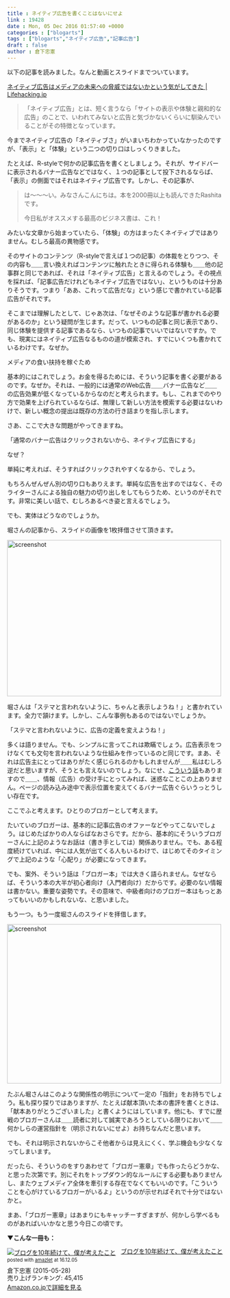 ```yaml
---
title : ネイティブ広告を書くことはないにせよ
link : 19428
date : Mon, 05 Dec 2016 01:57:40 +0000
categories : ["blogarts"]
tags : ["blogarts","ネイティブ広告","記事広告"]
draft : false
author : 倉下忠憲
---
```


以下の記事を読みました。なんと動画とスライドまでついています。

<a href="http://lifehacking.jp/2016/12/native-ad-as-fake-news/">ネイティブ広告はメディアの未来への脅威ではないかという気がしてきた | Lifehacking.jp</a>

<blockquote>
「ネイティブ広告」とは、短く言うなら「サイトの表示や体験と親和的な広告」のことで、いわれてみないと広告と気づかないくらいに馴染んでいることがその特徴となっています。
</blockquote>

今までネイティブ広告の「ネイティブさ」がいまいちわかっていなかったのですが、「表示」と「体験」という二つの切り口はしっくりきました。

たとえば、R-styleで何かの記事広告を書くとしましょう。それが、サイドバーに表示されるバナー広告などではなく、１つの記事として投下されるならば、「表示」の側面ではそれはネイティブ広告です。しかし、その記事が、

<blockquote>
は〜〜〜い。みなさんこんにちは。本を2000冊以上も読んできたRashitaです。

今日私がオススメする最高のビジネス書は、これ！
</blockquote>

みたいな文章から始まっていたら、「体験」の方はまったくネイティブではありません。むしろ最高の異物感です。

そのサイトのコンテンツ（R-styleで言えば１つの記事）の体裁をとりつつ、その内容も＿＿言い換えればコンテンツに触れたときに得られる体験も＿＿他の記事群と同じであれば、それは「ネイティブ広告」と言えるのでしょう。その視点を採れば、「記事広告だけれどもネイティブ広告ではない」、というものは十分ありそうです。つまり「ああ、これって広告だな」という感じで書かれている記事広告がそれです。

そこまでは理解したとして、じゃあ次は、「なぜそのような記事が書かれる必要があるのか」という疑問が生じます。だって、いつもの記事と同じ表示であり、同じ体験を提供する記事であるなら、いつもの記事でいいではないですか。でも、現実にはネイティブ広告なるものの道が模索され、すでにいくつも書かれているわけです。なぜか。

メディアの食い扶持を稼ぐため

基本的にはこれでしょう。お金を得るためには、そういう記事を書く必要があるのです。なぜか。それは、一般的には通常のWeb広告＿＿バナー広告など＿＿の広告効果が低くなっているからなのだと考えられます。もし、これまでのやり方で効果を上げられているならば、無理して新しい方法を模索する必要はないわけで、新しい概念の提出は既存の方法の行き詰まりを指し示します。

さあ、ここで大きな問題がやってきますね。

「通常のバナー広告はクリックされないから、ネイティブ広告にする」

なぜ？

単純に考えれば、そうすればクリックされやすくなるから、でしょう。

もちろんぜんぜん別の切り口もありえます。単純な広告を出すのではなく、そのライターさんによる独自の魅力の切り出しをしてもらうため、というのがそれです。非常に美しい話で、むしろあるべき姿と言えるでしょう。

でも、実体はどうなのでしょうか。

堀さんの記事から、スライドの画像を1枚拝借させて頂きます。

<a href="https://rashita.net/blog/?attachment_id=19430" rel="attachment wp-att-19430"><img src="https://rashita.net/blog/wp-content/uploads/2016/12/screenshot1-500x365.png" alt="screenshot" width="500" height="365" class="alignnone size-medium wp-image-19430" /></a>

堀さんは「ステマと言われないように、ちゃんと表示しようね！」と書かれています。全力で頷けます。しかし、こんな事例もあるのではないでしょうか。

「ステマと言われないように、広告の定義を変えようね！」

多くは語りません。でも、シンプルに言ってこれは欺瞞でしょう。広告表示をつけなくても文句を言われないような仕組みを作っているのと同じです。まあ、それは広告主にとってはありがたく感じられるのかもしれませんが＿＿私はむしろ逆だと思いますが、そうとも言えないのでしょう。なにせ、<a href="http://www.wsj.com/articles/most-students-dont-know-when-news-is-fake-stanford-study-finds-1479752576?reflink=e2twsc">こういう話</a>もありますので＿＿、情報（広告）の受け手にとってみれば、迷惑なことこの上ありません。ページの読み込み途中で表示位置を変えてくるバナー広告ぐらいうっとうしい存在です。

ここでふと考えます。ひとりのブロガーとして考えます。

たいていのブロガーは、基本的に記事広告のオファーなどやってこないでしょう。はじめたばかりの人ならばなおさらです。だから、基本的にそういうブロガーさんに上記のようなお話は（書き手としては）関係ありません。でも、ある程度続けていれば、中には人気が出てくる人もいるわけで、はじめてそのタイミングで上記のような「心配り」が必要になってきます。

でも、案外、そういう話は「ブロガー本」では大きく語られません。なぜならば、そういう本の大半が初心者向け（入門者向け）だからです。必要のない情報は書かない。重要な姿勢です。その意味で、中級者向けのブロガー本はもっとあってもいいのかもしれないな、と思いました。

もう一つ。もう一度堀さんのスライドを拝借します。

<a href="https://rashita.net/blog/?attachment_id=19431" rel="attachment wp-att-19431"><img src="https://rashita.net/blog/wp-content/uploads/2016/12/screenshot2-500x372.png" alt="screenshot" width="500" height="372" class="alignnone size-medium wp-image-19431" /></a>

たぶん堀さんはこのような関係性の明示について一定の「指針」をお持ちでしょう。私も探り探りではありますが、たとえば献本頂いた本の書評を書くときは、「献本ありがとうございました」と書くようにはしています。他にも、すでに歴戦のブロガーさんは＿＿読者に対して誠実であろうとしている限りにおいて＿＿何かしらの運営指針を（明示されないにせよ）お持ちなんだと思います。

でも、それは明示されないからこそ他者からは見えにくく、学ぶ機会も少なくなってしまいます。

だったら、そういうのをすりあわせて「ブロガー憲章」でも作ったらどうかな、と思った次第です。別にそれをトップダウン的なルールにする必要もありませんし、またウェブメディア全体を牽引する存在でなくてもいいのです。「こういうことを心がけているブロガーがいるよ」というのが示せればそれで十分ではないかと。

まあ、「ブロガー憲章」はあまりにもキャッチーすぎますが、何かしら学べるものがあればいいかなと思う今日この頃です。

<strong>▼こんな一冊も：</strong>

<div class="amazlet-box" style="margin-bottom:0px;"><div class="amazlet-image" style="float:left;margin:0px 12px 1px 0px;"><a href="http://www.amazon.co.jp/exec/obidos/ASIN/B00YI05M1K/rashita1000-22/ref=nosim/" name="amazletlink" target="_blank"><img src="http://ecx.images-amazon.com/images/I/41qzGeKnNEL._SL160_.jpg" alt="ブログを10年続けて、僕が考えたこと" style="border: none;" /></a></div><div class="amazlet-info" style="line-height:120%; margin-bottom: 10px"><div class="amazlet-name" style="margin-bottom:10px;line-height:120%"><a href="http://www.amazon.co.jp/exec/obidos/ASIN/B00YI05M1K/rashita1000-22/ref=nosim/" name="amazletlink" target="_blank">ブログを10年続けて、僕が考えたこと</a><div class="amazlet-powered-date" style="font-size:80%;margin-top:5px;line-height:120%">posted with <a href="http://www.amazlet.com/" title="amazlet" target="_blank">amazlet</a> at 16.12.05</div></div><div class="amazlet-detail">倉下忠憲 (2015-05-28)<br />売り上げランキング: 45,415<br /></div><div class="amazlet-sub-info" style="float: left;"><div class="amazlet-link" style="margin-top: 5px"><a href="http://www.amazon.co.jp/exec/obidos/ASIN/B00YI05M1K/rashita1000-22/ref=nosim/" name="amazletlink" target="_blank">Amazon.co.jpで詳細を見る</a></div></div></div><div class="amazlet-footer" style="clear: left"></div></div>
